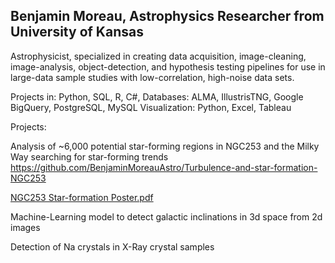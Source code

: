 ## Benjamin Moreau, Astrophysics Researcher from University of Kansas

Astrophysicist, specialized in creating data acquisition, image-cleaning, image-analysis, object-detection, and hypothesis testing pipelines for use in large-data sample studies with low-correlation, high-noise data sets.

Projects in:   Python, SQL, R, C#,
Databases:     ALMA, IllustrisTNG, Google BigQuery, PostgreSQL, MySQL
Visualization: Python, Excel, Tableau

Projects:

Analysis of ~6,000 potential star-forming regions in NGC253 and the Milky Way searching for star-forming trends
https://github.com/BenjaminMoreauAstro/Turbulence-and-star-formation-NGC253

[NGC253 Star-formation Poster.pdf](https://github.com/user-attachments/files/22758320/NGC253.Star-formation.Poster.pdf)


Machine-Learning model to detect galactic inclinations in 3d space from 2d images



Detection of Na crystals in X-Ray crystal samples 






<!--
**BenjaminMoreauAstro/BenjaminMoreauAstro** is a ✨ _special_ ✨ repository because its `README.md` (this file) appears on your GitHub profile.

Here are some ideas to get you started:

- 🔭 I’m currently working on ...
- 🌱 I’m currently learning ...
- 👯 I’m looking to collaborate on ...
- 🤔 I’m looking for help with ...
- 💬 Ask me about ...
- 📫 How to reach me: ...
- 😄 Pronouns: ...
- ⚡ Fun fact: ...
-->
